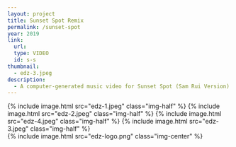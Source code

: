 ```yaml
---
layout: project
title: Sunset Spot Remix
permalink: /sunset-spot
year: 2019
link:
  url: 
  type: VIDEO
  id: s-s
thumbnail:
  - edz-3.jpeg
description:
  - A computer-generated music video for Sunset Spot (Sam Rui Version) from Tzekin's 'Skyline Death Remixes,' released via Pan-Asian artist collective Eternal Dragonz. Featured on <a href="https://avyss-magazine.com/2019/07/12/8126" class="underline" target="_blank">Avyss↗&#xFE0E;</a> and <a href="https://www.thefader.com/2019/07/09/dreamville-sacrifices-cupcakke-ayesha-mahalia-odunsi-best-songs" class="underline" target="_blank">The Fader↗&#xFE0E;</a>.
---
```

<div class="img-container">
  {% include image.html src="edz-1.jpeg" class="img-half" %}
  {% include image.html src="edz-2.jpeg" class="img-half" %}
  {% include image.html src="edz-4.jpeg" class="img-half" %}
  {% include image.html src="edz-3.jpeg" class="img-half" %}
</div>
<div class="img-container">
  {% include image.html src="edz-logo.png" class="img-center" %}
</div>